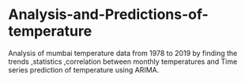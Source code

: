 # Analysis-and-Predictions-of-temperature
Analysis of mumbai temperature data from 1978 to 2019 by finding the trends ,statistics ,correlation between monthly temperatures  and Time series prediction of temperature using ARIMA.
